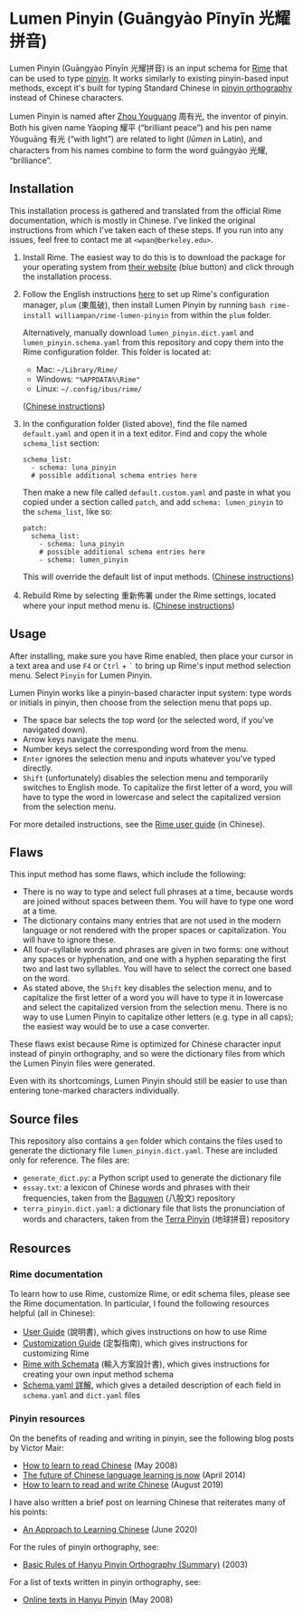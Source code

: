 Lumen Pinyin (Guāngyào Pīnyīn 光耀拼音)
===
Lumen Pinyin (Guāngyào Pīnyīn 光耀拼音) is an input schema for [Rime](https://rime.im/) that can be used to type [pinyin](https://en.wikipedia.org/wiki/Pinyin). It works similarly to existing pinyin-based input methods, except it's built for typing Standard Chinese in [pinyin orthography](http://pinyin.info/readings/zyg/rules.html) instead of Chinese characters.

Lumen Pinyin is named after [Zhou Youguang](https://en.wikipedia.org/wiki/Zhou_Youguang) 周有光, the inventor of pinyin. Both his given name Yàopíng 耀平 (“brilliant peace”) and his pen name Yǒuguāng 有光 (“with light”) are related to light (*lūmen* in Latin), and characters from his names combine to form the word guāngyào 光耀, “brilliance”.

Installation
---
This installation process is gathered and translated from the official Rime documentation, which is mostly in Chinese. I've linked the original instructions from which I've taken each of these steps. If you run into any issues, feel free to contact me at `<wpan@berkeley.edu>`. 

1. Install Rime. The easiest way to do this is to download the package for your operating system from [their website](https://rime.im/) (blue button) and click through the installation process. 
2. Follow the English instructions [here](https://github.com/rime/plum#usage) to set up Rime's configuration manager, `plum` (東風破), then install Lumen Pinyin by running `bash rime-install williampan/rime-lumen-pinyin` from within the `plum` folder.
   
    Alternatively, manually download `lumen_pinyin.dict.yaml` and `lumen_pinyin.schema.yaml` from this repository and copy them into the Rime configuration folder. This folder is located at: 
    * Mac: `~/Library/Rime/`
    * Windows: `"%APPDATA%\Rime"`
    * Linux: `~/.config/ibus/rime/` 

    ([Chinese instructions](https://github.com/rime/home/wiki/RimeWithSchemata#rime-%E4%B8%AD%E7%9A%84%E6%95%B8%E6%93%9A%E6%96%87%E4%BB%B6%E5%88%86%E4%BD%88%E5%8F%8A%E4%BD%9C%E7%94%A8))

    
3. In the configuration folder (listed above), find the file named `default.yaml` and open it in a text editor. Find and copy the whole `schema_list` section:
    ```
    schema_list: 
      - schema: luna_pinyin
      # possible additional schema entries here 
    ```
    Then make a new file called `default.custom.yaml` and paste in what you copied under a section called `patch`, and add `schema: lumen_pinyin` to the `schema_list`, like so: 
    ```
    patch:
      schema_list: 
        - schema: luna_pinyin
        # possible additional schema entries here
        - schema: lumen_pinyin
    ```
    This will override the default list of input methods. ([Chinese instructions](https://github.com/rime/home/wiki/CustomizationGuide#%E4%B8%80%E4%BE%8B%E5%AE%9A%E8%A3%BD%E6%96%B9%E6%A1%88%E9%81%B8%E5%96%AE))
4. Rebuild Rime by selecting 重新佈署 under the Rime settings, located where your input method menu is. ([Chinese instructions](https://github.com/rime/home/wiki/CustomizationGuide#%E9%87%8D%E6%96%B0%E4%BD%88%E7%BD%B2%E7%9A%84%E6%93%8D%E4%BD%9C%E6%96%B9%E6%B3%95))

Usage
---
After installing, make sure you have Rime enabled, then place your cursor in a text area and use `F4` or `Ctrl` + `` ` `` to bring up Rime's input method selection menu. Select `Pīnyīn` for Lumen Pinyin.

Lumen Pinyin works like a pinyin-based character input system: type words or initials in pinyin, then choose from the selection menu that pops up. 

* The space bar selects the top word (or the selected word, if you've navigated down). 
* Arrow keys navigate the menu.
* Number keys select the corresponding word from the menu.
* `Enter` ignores the selection menu and inputs whatever you've typed directly. 
* `Shift` (unfortunately) disables the selection menu and temporarily switches to English mode. To capitalize the first letter of a word, you will have to type the word in lowercase and select the capitalized version from the selection menu. 

For more detailed instructions, see the [Rime user guide](https://github.com/rime/home/wiki/UserGuide) (in Chinese). 

Flaws
---
This input method has some flaws, which include the following:

* There is no way to type and select full phrases at a time, because words are joined without spaces between them. You will have to type one word at a time.
* The dictionary contains many entries that are not used in the modern language or not rendered with the proper spaces or capitalization. You will have to ignore these.
* All four-syllable words and phrases are given in two forms: one without any spaces or hyphenation, and one with a hyphen separating the first two and last two syllables. You will have to select the correct one based on the word.
* As stated above, the `Shift` key disables the selection menu, and to capitalize the first letter of a word you will have to type it in lowercase and select the capitalized version from the selection menu. There is no way to use Lumen Pinyin to capitalize other letters (e.g. type in all caps); the easiest way would be to use a case converter. 

These flaws exist because Rime is optimized for Chinese character input instead of pinyin orthography, and so were the dictionary files from which the Lumen Pinyin files were generated. 

Even with its shortcomings, Lumen Pinyin should still be easier to use than entering tone-marked characters individually. 

Source files
---
This repository also contains a `gen` folder which contains the files used to generate the dictionary file `lumen_pinyin.dict.yaml`. These are included only for reference. The files are:

* `generate_dict.py`: a Python script used to generate the dictionary file
* `essay.txt`: a lexicon of Chinese words and phrases with their frequencies, taken from the [Baguwen](https://github.com/rime/rime-essay) (八股文) repository
* `terra_pinyin.dict.yaml`: a dictionary file that lists the pronunciation of words and characters, taken from the [Terra Pinyin](https://github.com/rime/rime-terra-pinyin) (地球拼音) repository

Resources
---

### Rime documentation ###

To learn how to use Rime, customize Rime, or edit schema files, please see the Rime documentation. In particular, I found the following resources helpful (all in Chinese): 
* [User Guide](https://github.com/rime/home/wiki/UserGuide) (說明書), which gives instructions on how to use Rime 
* [Customization Guide](https://github.com/rime/home/wiki/CustomizationGuide) (定製指南), which gives instructions for customizing Rime
* [Rime with Schemata](https://github.com/rime/home/wiki/RimeWithSchemata) (輸入方案設計書), which gives instructions for creating your own input method schema
* [Schema.yaml 詳解](https://github.com/LEOYoon-Tsaw/Rime_collections/blob/master/Rime_description.md), which gives a detailed description of each field in `schema.yaml` and `dict.yaml` files

### Pinyin resources ###

On the benefits of reading and writing in pinyin, see the following blog posts by Victor Mair: 

* [How to learn to read Chinese](https://languagelog.ldc.upenn.edu/nll/?p=189) (May 2008)
* [The future of Chinese language learning is now](https://languagelog.ldc.upenn.edu/nll/?p=11580) (April 2014)
* [How to learn to read and write Chinese](https://languagelog.ldc.upenn.edu/nll/?p=43981) (August 2019) 

I have also written a brief post on learning Chinese that reiterates many of his points: 

* [An Approach to Learning Chinese](https://williampan.net/notes/learning-chinese/) (June 2020) 

For the rules of pinyin orthography, see: 

* [Basic Rules of Hanyu Pinyin Orthography (Summary)](http://pinyin.info/readings/zyg/rules.html) (2003)

For a list of texts written in pinyin orthography, see: 

* [Online texts in Hanyu Pinyin](http://pinyin.info/news/2008/online-texts-in-hanyu-pinyin/) (May 2008)